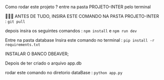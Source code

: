 ###
Como rodar este projeto ?
entre na pasta PROJETO-INTER pelo terminal

🚨🚨🚨 ANTES DE TUDO, INSIRA ESTE COMANDO NA PASTA PROJETO-INTER : `git pull`

depois insira os seguintes comandos : `npm install` e `npm run dev`

Entre na pasta database
Insira este comando no terminal : 
`pip install -r requirements.txt`

INSTALAR O BANCO DBEAVER;

Depois de ter criado o arquivo app.db

rodar este comando no diretorio dataBase : `python app.py`